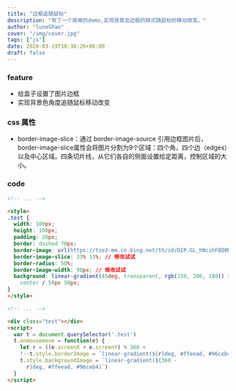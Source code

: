 ```yaml
---
title: "边框追随鼠标"
description: "写了一个简单的demo,实现背景及边框的样式随鼠标的移动改变。"
author: "luneShao"
cover: "/img/cover.jpg"
tags: ["js"]
date: 2020-03-19T10:36:26+08:00
draft: false
---
```


### feature

- 给盒子设置了图片边框
- 实现背景色角度追随鼠标移动改变

### css 属性
- border-image-slice：通过 border-image-source 引用边框图片后，border-image-slice属性会将图片分割为9个区域：四个角，四个边（edges）以及中心区域。四条切片线，从它们各自的侧面设置给定距离，控制区域的大小。

<div class="test"></div>
<script>
  var t = document.querySelector('.test')
  t.onmousemove = function (e) {
    let r = (e.screenX + e.screenY) % 360
    
    <!-- t.style.borderImage = `linear-gradient(${r}deg, #ffeead, #96ceb4) 2` -->
    t.style.backgroundImage = `linear-gradient(${360 - r}deg, #ffeead, #96ceb4)`
  }
</script>

### code
```html
<!-- ... -->

<style>
.test {
  width: 100px;
  height: 100px;
  padding: 20px;
  border: dashed 70px;
  border-image: url(https://tse3-mm.cn.bing.net/th/id/OIP.GL_hNcihF8Q0N-HDKWzBngHaFj?w=288&h=216&c=7&o=5&dpr=2&pid=1.7);
  border-image-slice: 33% 33%; // 修改试试
  border-radius: 50%;
  border-image-width: 90px; // 修改试试
  background: linear-gradient(45deg, transparent, rgb(150, 206, 180)) repeat center
    center / 50px 50px;
}
</style>

<!-- ... -->

<div class="test"></div>
<script>
  var t = document.querySelector('.test')
  t.onmousemove = function(e) {
    let r = ((e.screenX + e.screenY) % 360 <
    !--t.style.borderImage = `linear-gradient(${r}deg, #ffeead, #96ceb4) 2`-- >
    t.style.backgroundImage = `linear-gradient(${360 -
      r}deg, #ffeead, #96ceb4)`)
  }
</script>
```
